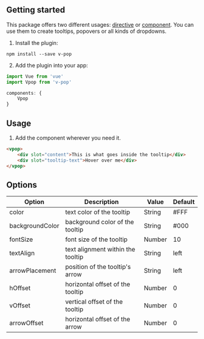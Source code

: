 ## Getting started
This package offers two different usages: [directive](#directive) or [component](#component). You can use them to create tooltips, popovers or all kinds of dropdowns.

1. Install the plugin:
```
npm install --save v-pop
```

2. Add the plugin into your app:
```javascript
import Vue from 'vue'
import Vpop from 'v-pop'

components: {
    Vpop
}
```

## Usage
1. Add the component wherever you need it.
```html
<vpop>
    <div slot="content">This is what goes inside the tooltip</div>
    <div slot="tooltip-text">Hover over me</div>
</vpop>
```

## Options
| Option             | Description                                                      | Value                  | Default  |
|--------------------|------------------------------------------------------------------|------------------------|----------|
| color            | text color of the tooltip                                  | String                | #FFF  |
| backgroundColor          | background color of the tooltip                              | String | #000         |
| fontSize         | font size of the tooltip                             | Number | 10          |
| textAlign             | text alignment within the tooltip                                     | String                 | left         |
| arrowPlacement              | position of the tooltip's arrow                | String                | left  |
| hOffset         | horizontal offset of the tooltip                                          | Number                 |  0        |
| vOffset         | vertical offset of the tooltip                                          | Number                 |  0        |
| arrowOffset  | horizontal offset of the arrow | Number                | 0  |
